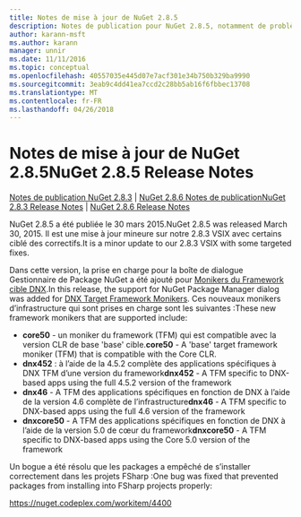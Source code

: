 ```yaml
---
title: Notes de mise à jour de NuGet 2.8.5
description: Notes de publication pour NuGet 2.8.5, notamment de problèmes connus, des correctifs de bogues, les fonctionnalités ajoutées et dcr.
author: karann-msft
ms.author: karann
manager: unnir
ms.date: 11/11/2016
ms.topic: conceptual
ms.openlocfilehash: 40557035e445d07e7acf301e34b750b329ba9990
ms.sourcegitcommit: 3eab9c4dd41ea7ccd2c28bb5ab16f6fbbec13708
ms.translationtype: MT
ms.contentlocale: fr-FR
ms.lasthandoff: 04/26/2018
---
```

# <a name="nuget-285-release-notes"></a><span data-ttu-id="42593-103">Notes de mise à jour de NuGet 2.8.5</span><span class="sxs-lookup"><span data-stu-id="42593-103">NuGet 2.8.5 Release Notes</span></span>

<span data-ttu-id="42593-104">[Notes de publication NuGet 2.8.3](../release-notes/nuget-2.8.3.md) | [NuGet 2.8.6 Notes de publication](../release-notes/nuget-2.8.6.md)</span><span class="sxs-lookup"><span data-stu-id="42593-104">[NuGet 2.8.3 Release Notes](../release-notes/nuget-2.8.3.md) | [NuGet 2.8.6 Release Notes](../release-notes/nuget-2.8.6.md)</span></span>

<span data-ttu-id="42593-105">NuGet 2.8.5 a été publiée le 30 mars 2015.</span><span class="sxs-lookup"><span data-stu-id="42593-105">NuGet 2.8.5 was released March 30, 2015.</span></span> <span data-ttu-id="42593-106">Il est une mise à jour mineure sur notre 2.8.3 VSIX avec certains ciblé des correctifs.</span><span class="sxs-lookup"><span data-stu-id="42593-106">It is a minor update to our 2.8.3 VSIX with some targeted fixes.</span></span>

<span data-ttu-id="42593-107">Dans cette version, la prise en charge pour la boîte de dialogue Gestionnaire de Package NuGet a été ajouté pour [Monikers du Framework cible DNX](https://github.com/aspnet/dnx).</span><span class="sxs-lookup"><span data-stu-id="42593-107">In this release, the support for NuGet Package Manager dialog was added for [DNX Target Framework Monikers](https://github.com/aspnet/dnx).</span></span>  <span data-ttu-id="42593-108">Ces nouveaux monikers d’infrastructure qui sont prises en charge sont les suivantes :</span><span class="sxs-lookup"><span data-stu-id="42593-108">These new framework monikers that are supported include:</span></span>

* <span data-ttu-id="42593-109">**core50** - un moniker du framework (TFM) qui est compatible avec la version CLR de base 'base' cible.</span><span class="sxs-lookup"><span data-stu-id="42593-109">**core50** - A 'base' target framework moniker (TFM) that is compatible with the Core CLR.</span></span>
* <span data-ttu-id="42593-110">**dnx452** : à l’aide de la 4.5.2 complète des applications spécifiques à DNX TFM d’une version du framework</span><span class="sxs-lookup"><span data-stu-id="42593-110">**dnx452** - A TFM specific to DNX-based apps using the full 4.5.2 version of the framework</span></span>
* <span data-ttu-id="42593-111">**dnx46** - A TFM des applications spécifiques en fonction de DNX à l’aide de la version 4.6 complète de l’infrastructure</span><span class="sxs-lookup"><span data-stu-id="42593-111">**dnx46** - A TFM specific to DNX-based apps using the full 4.6 version of the framework</span></span>
* <span data-ttu-id="42593-112">**dnxcore50** - A TFM des applications spécifiques en fonction de DNX à l’aide de la version 5.0 de cœur du framework</span><span class="sxs-lookup"><span data-stu-id="42593-112">**dnxcore50** - A TFM specific to DNX-based apps using the Core 5.0 version of the framework</span></span>

<span data-ttu-id="42593-113">Un bogue a été résolu que les packages a empêché de s’installer correctement dans les projets FSharp :</span><span class="sxs-lookup"><span data-stu-id="42593-113">One bug was fixed that prevented packages from installing into FSharp projects properly:</span></span>

https://nuget.codeplex.com/workitem/4400